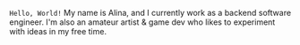 <code>Hello, World!</code> My name is Alina, and I currently work as a backend software engineer. 
I'm also an amateur artist & game dev who likes to experiment with ideas in my free time.



